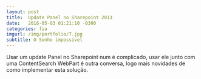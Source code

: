 ```yaml
---
layout: post
title:  Update Panel no Sharepoint 2013
date:   2016-05-03 01:21:10 -0300
categories: fia
imgurl: /img/portfolio/7.jpg
subtitle: O Sonho impossível
---
```

Usar um update Panel no Sharepoint num é complicado, usar ele junto com uma ContentSearch WebPart é outra conversa, logo mais novidades de como implementar
esta solução.


[jekyll-docs]: http://jekyllrb.com/docs/home
[jekyll-gh]:   https://github.com/jekyll/jekyll
[jekyll-talk]: https://talk.jekyllrb.com/
